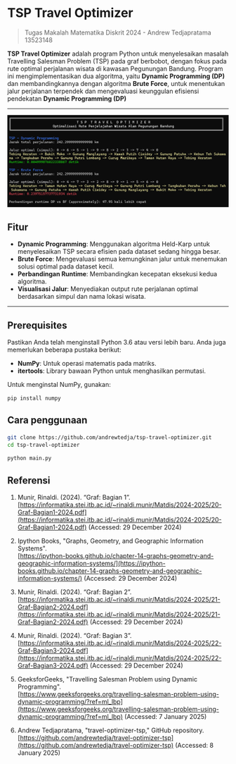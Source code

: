 # TSP Travel Optimizer

> Tugas Makalah Matematika Diskrit 2024 - Andrew Tedjapratama 13523148

**TSP Travel Optimizer** adalah program Python untuk menyelesaikan masalah Travelling Salesman Problem (TSP) pada graf berbobot, dengan fokus pada rute optimal perjalanan wisata di kawasan Pegunungan Bandung. Program ini mengimplementasikan dua algoritma, yaitu **Dynamic Programming (DP)** dan membandingkannya dengan algoritma **Brute Force**, untuk menentukan jalur perjalanan terpendek dan mengevaluasi keunggulan efisiensi pendekatan **Dynamic Programming (DP)**

---

![TSP Travel Optimizer Visualization](public/TSP.png)

## Fitur

-   **Dynamic Programming**: Menggunakan algoritma Held-Karp untuk menyelesaikan TSP secara efisien pada dataset sedang hingga besar.
-   **Brute Force**: Mengevaluasi semua kemungkinan jalur untuk menemukan solusi optimal pada dataset kecil.
-   **Perbandingan Runtime**: Membandingkan kecepatan eksekusi kedua algoritma.
-   **Visualisasi Jalur**: Menyediakan output rute perjalanan optimal berdasarkan simpul dan nama lokasi wisata.

---

## Prerequisites

Pastikan Anda telah menginstall Python 3.6 atau versi lebih baru. Anda juga memerlukan beberapa pustaka berikut:

-   **NumPy**: Untuk operasi matematis pada matriks.
-   **itertools**: Library bawaan Python untuk menghasilkan permutasi.

Untuk menginstal NumPy, gunakan:

```bash
pip install numpy

```

## Cara penggunaan

```bash
git clone https://github.com/andrewtedja/tsp-travel-optimizer.git
cd tsp-travel-optimizer
```

```bash
python main.py
```
## Referensi

1. Munir, Rinaldi. (2024). “Graf: Bagian 1”.  
[https://informatika.stei.itb.ac.id/~rinaldi.munir/Matdis/2024-2025/20-Graf-Bagian1-2024.pdf](https://informatika.stei.itb.ac.id/~rinaldi.munir/Matdis/2024-2025/20-Graf-Bagian1-2024.pdf) (Accessed: 29 December 2024)

2. Ipython Books, "Graphs, Geometry, and Geographic Information Systems".  
   [https://ipython-books.github.io/chapter-14-graphs-geometry-and-geographic-information-systems/](https://ipython-books.github.io/chapter-14-graphs-geometry-and-geographic-information-systems/) (Accessed: 29 December 2024)

3. Munir, Rinaldi. (2024). “Graf: Bagian 2”.  
   [https://informatika.stei.itb.ac.id/~rinaldi.munir/Matdis/2024-2025/21-Graf-Bagian2-2024.pdf](https://informatika.stei.itb.ac.id/~rinaldi.munir/Matdis/2024-2025/21-Graf-Bagian2-2024.pdf) (Accessed: 29 December 2024)

4. Munir, Rinaldi. (2024). “Graf: Bagian 3”.  
   [https://informatika.stei.itb.ac.id/~rinaldi.munir/Matdis/2024-2025/22-Graf-Bagian3-2024.pdf](https://informatika.stei.itb.ac.id/~rinaldi.munir/Matdis/2024-2025/22-Graf-Bagian3-2024.pdf) (Accessed: 29 December 2024)

5. GeeksforGeeks, "Travelling Salesman Problem using Dynamic Programming".  
   [https://www.geeksforgeeks.org/travelling-salesman-problem-using-dynamic-programming/?ref=ml_lbp](https://www.geeksforgeeks.org/travelling-salesman-problem-using-dynamic-programming/?ref=ml_lbp) (Accessed: 7 January 2025)

6. Andrew Tedjapratama, "travel-optimizer-tsp," GitHub repository.  
   [https://github.com/andrewtedja/travel-optimizer-tsp](https://github.com/andrewtedja/travel-optimizer-tsp) (Accessed: 8 January 2025)

